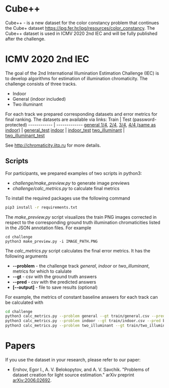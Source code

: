 # Cube++
Cube++ - is a new dataset for the color constancy problem that continues the Cube+ dataset https://ipg.fer.hr/ipg/resources/color_constancy. The Cube++ dataset is used in ICMV 2020 2nd IEC and will be fully published after the challenge. 

# ICMV 2020 2nd IEC
The goal of the 2nd International Illumination Estimation Challenge (IEC) is to develop algorithms for estimation of illumination chromaticity. The challenge consists of three tracks. 
* Indoor 
* General (indoor included)
* Two illuminant 

For each track we prepared corresponding datasets and error metrics for final ranking. The datasets are available via links: 
Train | Test (password-protected)
------------ | -------------
[general 1/4](https://drive.google.com/file/d/1-jWLZeG4h0OkjDhCgD7D8Q6cphhnkJCp/view?usp=sharing), [2/4](https://drive.google.com/file/d/1HxkQ4JJb2Nbp0s0ikI99lwBUHyV-VRw8/view?usp=sharing), [3/4](https://drive.google.com/file/d/1cjQ5HEt7KE268iv3uOn1mVGeIryzbUHg/view?usp=sharing), [4/4 (same as indoor)](https://yadi.sk/d/84w9OHpUZIoPZA) | [general_test](https://yadi.sk/d/M8Jdq_tuiR-I4A) 
[indoor](https://yadi.sk/d/84w9OHpUZIoPZA) | [indoor_test](https://yadi.sk/d/KruOvfdD10ptag) 
[two_illuminant](https://drive.google.com/file/d/12Qq32voyQzF8Vf6c-o_6j2h3EuAwQatE/view?usp=sharing) | [two_illuminant_test](https://yadi.sk/d/8u9y4uAU1bBFrQ)

See http://chromaticity.iitp.ru for more details.

## Scripts 
For participants, we prepared examples of two scripts in python3: 
* *challenge/make_preview.py* to generate image previews
* *challenge/calc_metrics.py* to calculate final metrics

To install the required packages use the following command
```bash
pip3 install -r requirements.txt
```

The *make_preview.py* script visualizes the train PNG images corrected in respect to the corresponding ground truth illumination chromaticities listed in the JSON annotation files. For example
```
cd challenge
python3 make_preview.py -i IMAGE_PATH.PNG
```

The *calc_metrics.py* script calculates the final error metrics. It has the following arguments
* **--problem** - the challenge track *general*, *indoor* or *two_illuminant*, metrics for which to calulate
* **--gt** - csv with the ground truth answers
* **--pred** - csv with the predicted answers 
* **[--output]** - file to save results (optional)

For example, the metrics of constant baseline answers for each track can be calculated with
```bash
cd challenge
python3 calc_metrics.py --problem general --gt train/general.csv --pred baseline_examples/const/general.csv 
python3 calc_metrics.py --problem indoor --gt train/indoor.csv --pred baseline_examples/const/indoor.csv 
python3 calc_metrics.py --problem two_illuminant --gt train/two_illuminant.csv --pred baseline_examples/const/two_illuminant.csv 
```

# Papers
If you use the dataset in your research, please refer to our paper:
* Ershov, Egor I., A. V. Belokopytov, and A. V. Savchik. "Problems of dataset creation for light source estimation." arXiv preprint [arXiv:2006.02692](https://arxiv.org/abs/2006.02692).
